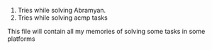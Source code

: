 1. Tries while solving Abramyan.
2. Tries while solving acmp tasks

This file will contain all my memories of solving some tasks in some platforms
